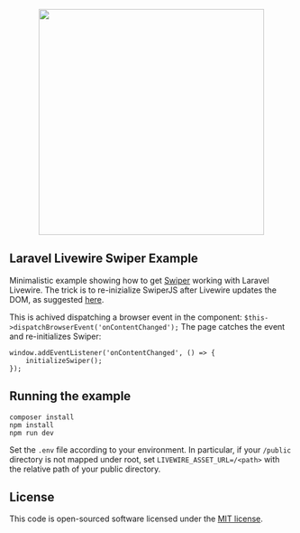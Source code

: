 <p align="center"><a href="https://laravel.com" target="_blank"><img src="https://raw.githubusercontent.com/laravel/art/master/logo-lockup/5%20SVG/2%20CMYK/1%20Full%20Color/laravel-logolockup-cmyk-red.svg" width="400"></a></p>

## Laravel Livewire Swiper Example

Minimalistic example showing how to get [Swiper](https://swiperjs.com/) working with Laravel Livewire.
The trick is to re-inizialize SwiperJS after Livewire updates the DOM,
as suggested [here](https://stackoverflow.com/questions/64091687/javascript-stop-executing-after-the-content-changes-laravel-livewire).

This is achived dispatching a browser event in the component: `$this->dispatchBrowserEvent('onContentChanged');`
The page catches the event and re-initializes Swiper:

```
window.addEventListener('onContentChanged', () => {
    initializeSwiper();
});
```

## Running the example

```
composer install
npm install
npm run dev
```

Set the `.env` file according to your environment. In particular, if your `/public` directory is not mapped under root,
set `LIVEWIRE_ASSET_URL=/<path>` with the relative path of your public directory. 

## License

This code is open-sourced software licensed under the [MIT license](https://opensource.org/licenses/MIT).
